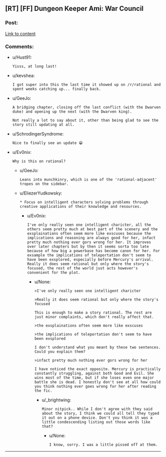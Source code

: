 ## [RT] [FF] Dungeon Keeper Ami: War Council

### Post:

[Link to content](https://forums.sufficientvelocity.com/threads/dungeon-keeper-ami-sailor-moon-dungeon-keeper.31639/page-381#post-11126576)

### Comments:

- u/Hust91:
  ```
  Yisss, at long last!
  ```

- u/kevshea:
  ```
  I got super into this the last time it showed up on /r/rational and spent weeks catching up... finally back.
  ```

- u/GeeJo:
  ```
  A bridging chapter, closing off the last conflict (with the Dwarven duke) and opening up the next (with the Dwarven king).

  Not really a lot to say about it, other than being glad to see the story still updating at all.
  ```

- u/SchrodingerSyndrome:
  ```
  Nice to finally see an update 😁
  ```

- u/Ev0nix:
  ```
  Why is this on rational?
  ```

  - u/GeeJo:
    ```
    Leans into munchkinry, which is one of the 'rational-adjacent' tropes on the sidebar.
    ```

  - u/EliezerYudkowsky:
    ```
    * Focus on intelligent characters solving problems through creative applications of their knowledge and resources.
    ```

    - u/Ev0nix:
      ```
      I've only really seen one intelligent charicter, all the others seem pretty much at best part of the scenery and the exsplainations often seem more like exscuses because the implications and reasoning are always good for her, infact pretty much nothing ever gors wrong for her. It improves over later chapters but by then it seems sorta too late because of how big a powerbase has become canon for her. For exsample the implications of teleportation don't seem to have been exsplored, especially before Mercury's arrival. Really it does seem rational but only where the story's focused, the rest of the world just acts however's convenient for the plot.
      ```

      - u/None:
        ```
        >I've only really seen one intelligent charicter

        >Really it does seem rational but only where the story's focused

        This is enough to make a story rational. The rest are just minor complaints, which don't really affect that.

        >the exsplainations often seem more like exscuses

        >the implications of teleportation don't seem to have been exsplored

        I don't understand what you meant by these two sentences. Could you explain them?

        >infact pretty much nothing ever gors wrong for her

        I have noticed the exact opposite. Mercury is practically constantly struggling, against both Good and Evil. She wins most of the time, but if she loses even one major battle she is dead. I honestly don't see at all how could you think nothing ever goes wrong for her after reading the fic.
        ```

        - u/_brightwing:
          ```
          Minor nitpick.. While I don't agree with they said about the story, I think we could all tell they typed it out on a phone device. Don't you think it was a little condescending listing out those words like that?
          ```

          - u/None:
            ```
            I know, sorry. I was a little pissed off at them.
            ```

---


